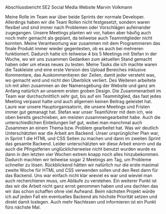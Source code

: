 Abschlussbericht SE2 Social Media Website Marvin Volkmann

Meine Rolle im Team war über beide Sprints der normale Developer. Allerdings haben wir die Team Rollen nicht festgesetzt, sondern waren flexibel und sind immer nach Problemen oder Vorschlägen aufeinander zugegangen. Unsere Meetings planten wir vor, haben aber häufig auch noch mehr gemacht als geplant, da teilweise auch Teammitglieder nicht konnten.
Meine Verantwortung war zusammen mit dem Programmieren das finale Produkt immer wieder gegentesten, ob es auch bei mehreren funktioniert. Dadurch hatte ich teilweise 4 bis 5 Meetings mit Stefan in der Woche, wo wir uns zusammen Gedanken zum aktuellen Stand gemacht haben oder um etwas neues zu testen.
Meine Tasks die ich machte waren die Taskleiste und eine erste Version des Upload Bereiches inklusive Kommentare, das Auskommentieren der Zeilen, damit jeder versteht was, wo gemacht wird und nicht den Überblick verliert. Des Weiteren arbeitete ich mit allen zusammen an der Namensgebung der Website und ganz am Anfang natürlich an unserem ersten groben Design.
Die Zusammenarbeit im Team war durchschnittlich sehr gut, bis auf ein Teammitglied, das fast jedes Meeting verpasst hatte und auch allgemein keinen Beitrag geleistet hat. Laure war unsere Hauptorganisatorin, die unsere Meetings und Fristen immer gut gemanagt hat. Stefan war unser Teamführer mit dem ich, wie oben bereits geschrieben, am meisten zusammengearbeitet habe. Auch die unterschiedlichen Einteilungen lief gut, wobei man manchmal auch Zusammen an einem Thema bzw. Problem gearbeitet hat.
Was wir deutlich Unterschätzten war die Arbeit am Backend. Unser ursprünglicher Plan war, in Sprint 1 die HTML und CSS Seiten zu machen und dann im zweiten Sprint das gesamte Backend. Leider unterschätzten wir diese Arbeit enorm und da auch die Pfingstferien unglücklicherweise nicht benutzt wurden wurde es dann in den letzten vier Wochen extrem knapp noch alles hinzubekommen. Dadurch machten wir teilweise sogar 2 Meetings am Tag, um Probleme schneller zu lösen. Rückblickend hätten wir natürlich nur die erste maximal zweite Woche für HTML und CSS verwenden sollen und den Rest dann für das Backend. Uns war einfach nicht klar wieviel es war und wieviel man auch recherchieren muss, um Abläufe zu verstehen. Ein weiterer Punkt ist das wir die Arbeit nicht ganz ernst genommen haben und uns dachten das wir das schon schaffen ohne viel Aufwand. 
Beim nächsten Projekt würde ich auf jeden Fall ein eventuelles Backend als höchste Priorität setzen und direkt damit loslegen. Auch mehr Nachlesen und informieren ist ein Punkt fürs nächste Mal. 

